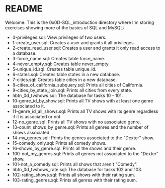 # README

Welcome. This is the 0x0D-SQL_introduction directory where I'm storing exercises showing more of the basics of SQL and MySQL:

 - 0-privileges.sql: View privileges of two users.
 - 1-create_user.sql: Creates a user and grants it all privileges.
 - 2-create_read_user.sql: Creates a user and grants it only read access to a database.
 - 3-force_name.sql: Creates table force_name.
 - 4-never_empty.sql: Creates table never_empty.
 - 5-unique_id.sql: Creates table unique_id.
 - 6-states.sql: Creates table states in a new database.
 - 7-cities.sql: Creates table cities in a new database.
 - 8-cities_of_california_subquery.sql: Prints all cities of California.
 - 9-cities_by_state_join.sql: Prints all cities from every state.
 - hbtn_0d_tvshows.sql: The database for tasks 10 - 101.
 - 10-genre_id_by_show.sql: Prints all TV shows with at least one genre associated to it.
 - 11-genre_id_all_shows.sql: Prints all TV shows with its genre regardless if it is associated or not.
 - 12-no_genre.sql: Prints all TV shows with no associated genre.
 - 13-count_shows_by_genre.sql: Prints all genres and the number of shows associated.
 - 14-my_genres.sql: Prints the genres associated to the "Dexter" show.
 - 15-comedy_only.sql: Prints all comedy shows.
 - 16-shows_by_genre.sql: Prints all the shows and their genre.
 - 100-not_my_genres.sql: Prints all genres not associated to the "Dexter" show.
 - 101-not_a_comedy.sql: Prints all shows that aren't "Comedy".
 - hbtn_0d_tvshows_rate.sql: The database for tasks 102 and 103.
 - 102-rating_shows.sql: Prints all shows with their rating sum.
 - 103-rating_genres.sql: Prints all genres with their rating sum.